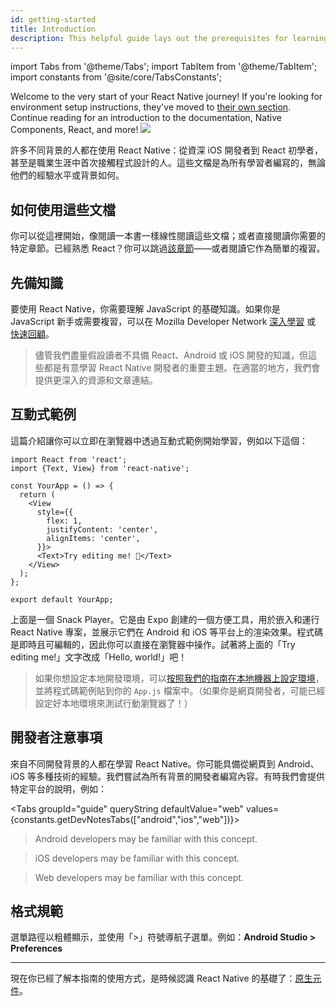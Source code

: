 ```yaml
---
id: getting-started
title: Introduction
description: This helpful guide lays out the prerequisites for learning React Native, using these docs, and setting up your environment.
---
```


import Tabs from '@theme/Tabs'; import TabItem from '@theme/TabItem'; import constants from '@site/core/TabsConstants';

<div className="content-banner">
  Welcome to the very start of your React Native journey! If you're looking for environment setup instructions, they've moved to <a href="environment-setup">their own section</a>. Continue reading for an introduction to the documentation, Native Components, React, and more!
  <img className="content-banner-img" src="/docs/assets/p_android-ios-devices.svg" alt=" " />
</div>

許多不同背景的人都在使用 React Native：從資深 iOS 開發者到 React 初學者，甚至是職業生涯中首次接觸程式設計的人。這些文檔是為所有學習者編寫的，無論他們的經驗水平或背景如何。

## 如何使用這些文檔

你可以從這裡開始，像閱讀一本書一樣線性閱讀這些文檔；或者直接閱讀你需要的特定章節。已經熟悉 React？你可以跳過[該章節](intro-react)——或者閱讀它作為簡單的複習。

## 先備知識

要使用 React Native，你需要理解 JavaScript 的基礎知識。如果你是 JavaScript 新手或需要複習，可以在 Mozilla Developer Network [深入學習](https://developer.mozilla.org/en-US/docs/Web/JavaScript) 或 [快速回顧](https://developer.mozilla.org/en-US/docs/Web/JavaScript/A_re-introduction_to_JavaScript)。

> 儘管我們盡量假設讀者不具備 React、Android 或 iOS 開發的知識，但這些都是有意學習 React Native 開發者的重要主題。在適當的地方，我們會提供更深入的資源和文章連結。

## 互動式範例

這篇介紹讓你可以立即在瀏覽器中透過互動式範例開始學習，例如以下這個：

```SnackPlayer name=Hello%20World
import React from 'react';
import {Text, View} from 'react-native';

const YourApp = () => {
  return (
    <View
      style={{
        flex: 1,
        justifyContent: 'center',
        alignItems: 'center',
      }}>
      <Text>Try editing me! 🎉</Text>
    </View>
  );
};

export default YourApp;
```

上面是一個 Snack Player。它是由 Expo 創建的一個方便工具，用於嵌入和運行 React Native 專案，並展示它們在 Android 和 iOS 等平台上的渲染效果。程式碼是即時且可編輯的，因此你可以直接在瀏覽器中操作。試著將上面的「Try editing me!」文字改成「Hello, world!」吧！

> 如果你想設定本地開發環境，可以[按照我們的指南在本地機器上設定環境](environment-setup)，並將程式碼範例貼到你的 `App.js` 檔案中。（如果你是網頁開發者，可能已經設定好本地環境來測試行動瀏覽器了！）

## 開發者注意事項

來自不同開發背景的人都在學習 React Native。你可能具備從網頁到 Android、iOS 等多種技術的經驗。我們嘗試為所有背景的開發者編寫內容。有時我們會提供特定平台的說明，例如：

<Tabs groupId="guide" queryString defaultValue="web" values={constants.getDevNotesTabs(["android","ios","web"])}>

<TabItem value="android">

> Android developers may be familiar with this concept.

</TabItem>
<TabItem value="ios">

> iOS developers may be familiar with this concept.

</TabItem>
<TabItem value="web">

> Web developers may be familiar with this concept.

</TabItem>
</Tabs>

## 格式規範

選單路徑以粗體顯示，並使用「>」符號導航子選單。例如：**Android Studio > Preferences**

---

現在你已經了解本指南的使用方式，是時候認識 React Native 的基礎了：[原生元件](intro-react-native-components.md)。